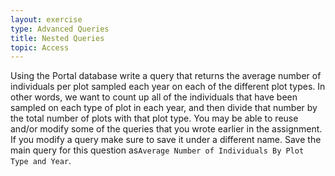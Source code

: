 ```yaml
---
layout: exercise
type: Advanced Queries
title: Nested Queries
topic: Access
---
```


Using the Portal database write a query that returns the average number
of individuals per plot sampled each year on each of the different plot
types. In other words, we want to count up all of the individuals that
have been sampled on each type of plot in each year, and then divide
that number by the total number of plots with that plot type. You may be
able to reuse and/or modify some of the queries that you wrote earlier
in the assignment. If you modify a query make sure to save it under a
different name. Save the main query for this question as`Average Number
of Individuals By Plot Type and Year`.
